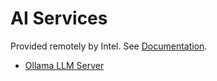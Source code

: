 # AI Services
Provided remotely by Intel.
See [Documentation](../../Documentation/Intel/README.md).

* [Ollama LLM Server](ollama.td.jsonld)
